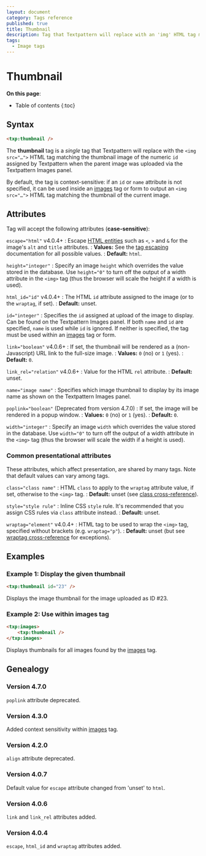 ```yaml
---
layout: document
category: Tags reference
published: true
title: Thumbnail
description: Tag that Textpattern will replace with an 'img' HTML tag matching an image thumbnail set via the Images panel.
tags:
  - Image tags
---
```


# Thumbnail

**On this page**:

* Table of contents
{:toc}

## Syntax

~~~ html
<txp:thumbnail />
~~~

The **thumbnail** tag is a *single* tag that Textpattern will replace with the `<img src="…">` HTML tag matching the thumbnail image of the numeric `id` assigned by Textpattern when the parent image was uploaded via the Textpattern Images panel.

By default, the tag is context-sensitive: if an `id` or `name` attribute is not specified, it can be used inside an [images](/tags/images) tag or form to output an `<img src="…">` HTML tag matching the thumbnail of the current image.

## Attributes

Tag will accept the following attributes (**case-sensitive**):

`escape="html"` <span class="footnote warning">v4.0.4+</span>
: Escape [HTML entities](https://developer.mozilla.org/en-US/docs/Glossary/Entity) such as `<`, `>` and `&` for the image's `alt` and `title` attributes.
: **Values:** See the [tag escaping](/tags/tag-basics/tag-escaping) documentation for all possible values.
: **Default:** `html`.

`height="integer"`
: Specify an image `height` which overrides the value stored in the database. Use `height="0"` to turn off the output of a width attribute in the `<img>` tag (thus the browser will scale the height if a width is used).

`html_id="id"` <span class="footnote warning">v4.0.4+</span>
: The HTML `id` attribute assigned to the image (or to the `wraptag`, if set).
: **Default:** unset.

`id="integer"`
: Specifies the `id` assigned at upload of the image to display. Can be found on the Textpattern Images panel. If both `name` and `id` are specified, `name` is used while `id` is ignored. If neither is specified, the tag must be used within an [images](/tags/images) tag or form.

`link="boolean"` <span class="footnote warning">v4.0.6+</span>
: If set, the thumbnail will be rendered as a (non-Javascript) URL link to the full-size image.
: **Values:** `0` (no) or `1` (yes).
: **Default:** `0`.

`link_rel="relation"` <span class="footnote warning">v4.0.6+</span>
: Value for the HTML `rel` attribute.
: **Default:** unset.

`name="image name"`
: Specifies which image thumbnail to display by its image name as shown on the Textpattern Images panel.

`poplink="boolean"` (Deprecated from version 4.7.0)
: If set, the image will be rendered in a popup window.
: **Values:** `0` (no) or `1` (yes).
: **Default:** `0`.

`width="integer"`
: Specify an image `width` which overrides the value stored in the database. Use `width="0"` to turn off the output of a width attribute in the `<img>` tag (thus the browser will scale the width if a height is used).

### Common presentational attributes

These attributes, which affect presentation, are shared by many tags. Note that default values can vary among tags.

`class="class name"`
: HTML `class` to apply to the `wraptag` attribute value, if set, otherwise to the `<img>` tag.
: **Default:** unset (see [class cross-reference](/tags/tag-attributes-cross-reference#class)).

`style="style rule"`
: Inline CSS `style` rule. It's recommended that you assign CSS rules via `class` attribute instead.
: **Default:** unset.

`wraptag="element"` <span class="footnote warning">v4.0.4+</span>
: HTML tag to be used to wrap the `<img>` tag, specified without brackets (e.g. `wraptag="p"`).
: **Default:** unset (but see [wraptag cross-reference](/tags/tag-attributes-cross-reference#wraptag) for exceptions).

## Examples

### Example 1: Display the given thumbnail

~~~ html
<txp:thumbnail id="23" />
~~~

Displays the image thumbnail for the image uploaded as ID #23.

### Example 2: Use within images tag

~~~ html
<txp:images>
    <txp:thumbnail />
</txp:images>
~~~

Displays thumbnails for all images found by the [images](/tags/images) tag.

## Genealogy

### Version 4.7.0

`poplink` attribute deprecated.

### Version 4.3.0

Added context sensitivity within [images](/tags/images) tag.

### Version 4.2.0

`align` attribute deprecated.

### Version 4.0.7

Default value for `escape` attribute changed from 'unset' to `html`.

### Version 4.0.6

`link` and `link_rel` attributes added.

### Version 4.0.4

`escape`, `html_id` and `wraptag` attributes added.
